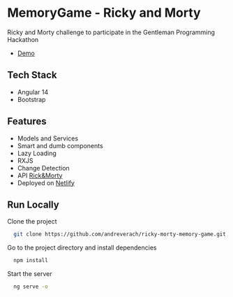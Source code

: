 
# MemoryGame - Ricky and Morty

Ricky and Morty challenge to participate in the Gentleman Programming Hackathon
- [Demo](https://clever-haupia-c496bd.netlify.app/)

## Tech Stack

- Angular 14
- Bootstrap

## Features

- Models and Services
- Smart and dumb components
- Lazy Loading
- RXJS
- Change Detection
- API [Rick&Morty](https://rickandmortyapi.com/)
- Deployed on [Netlify](https://www.netlify.com/)

## Run Locally

Clone the project

```bash
  git clone https://github.com/andreverach/ricky-morty-memory-game.git
```

Go to the project directory and install dependencies

```bash
  npm install
```

Start the server

```bash
  ng serve -o
```

